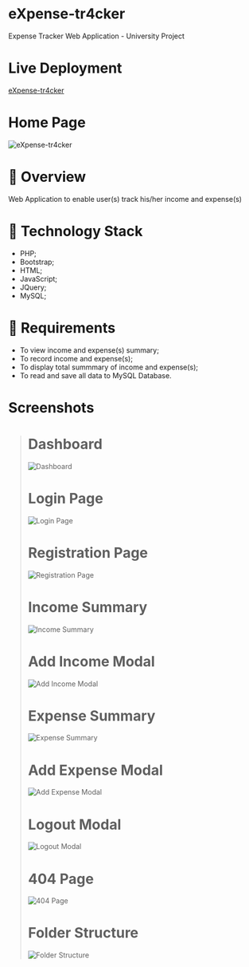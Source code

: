 # eXpense-tr4cker
Expense Tracker Web Application - University Project  

# Live Deployment
[eXpense-tr4cker](http://expense-tracker.hstn.me/)  

# Home Page
![eXpense-tr4cker](/assets/screenshots/eXpense-tr4cker.gif)

# :rocket: Overview
Web Application to enable user(s) track his/her income and expense(s)

# :wrench: Technology Stack
- PHP;
- Bootstrap;
- HTML;
- JavaScript;
- JQuery;
- MySQL;

# :space_invader: Requirements
- To view income and expense(s) summary;
- To record income and expense(s);
- To display total summmary of income and expense(s);
- To read and save all data to MySQL Database.

# Screenshots
> # Dashboard
> ![Dashboard](/assets/screenshots/Dashboard.png#gh-dark-mode-only)  
> # Login Page
> ![Login Page](/assets/screenshots/LoginPage.png#gh-dark-mode-only)  
> # Registration Page
> ![Registration Page](/assets/screenshots/RegistrationPage.png#gh-dark-mode-only)  
> # Income Summary
> ![Income Summary](/assets/screenshots/IncomeSummary.png#gh-dark-mode-only)  
> # Add Income Modal
> ![Add Income Modal](/assets/screenshots/AddIncomeModal.png#gh-dark-mode-only)  
> # Expense Summary
> ![Expense Summary](/assets/screenshots/ExpenseSummary.png#gh-dark-mode-only)  
> # Add Expense Modal
> ![Add Expense Modal](/assets/screenshots/AddExpenseModal.png#gh-dark-mode-only)  
> # Logout Modal
> ![Logout Modal](/assets/screenshots/Logout.png#gh-dark-mode-only)  
> # 404 Page
> ![404 Page](/assets/screenshots/eXpense-tr4cker-404.gif)  
> # Folder Structure
> ![Folder Structure](/assets/screenshots/FolderStructure.png#gh-dark-mode-only)  

